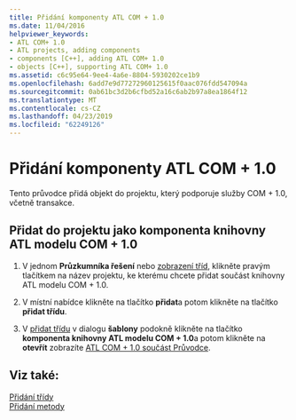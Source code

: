 ```yaml
---
title: Přidání komponenty ATL COM + 1.0
ms.date: 11/04/2016
helpviewer_keywords:
- ATL COM+ 1.0
- ATL projects, adding components
- components [C++], adding ATL COM+ 1.0
- objects [C++], supporting ATL COM+ 1.0
ms.assetid: c6c95e64-9ee4-4a6e-8804-5930202ce1b9
ms.openlocfilehash: 6add7e9d77272960125615f0aac076fdd547094a
ms.sourcegitcommit: 0ab61bc3d2b6cfbd52a16c6ab2b97a8ea1864f12
ms.translationtype: MT
ms.contentlocale: cs-CZ
ms.lasthandoff: 04/23/2019
ms.locfileid: "62249126"
---
```

# <a name="adding-an-atl-com-10-component"></a>Přidání komponenty ATL COM + 1.0

Tento průvodce přidá objekt do projektu, který podporuje služby COM + 1.0, včetně transakce.

## <a name="to-add-an-atl-com-10-component-to-your-project"></a>Přidat do projektu jako komponenta knihovny ATL modelu COM + 1.0

1. V jednom **Průzkumníka řešení** nebo [zobrazení tříd](/visualstudio/ide/viewing-the-structure-of-code), klikněte pravým tlačítkem na název projektu, ke kterému chcete přidat součást knihovny ATL modelu COM + 1.0.

1. V místní nabídce klikněte na tlačítko **přidat**a potom klikněte na tlačítko **přidat třídu**.

1. V [přidat třídu](../../ide/add-class-dialog-box.md) v dialogu **šablony** podokně klikněte na tlačítko **komponenta knihovny ATL modelu COM + 1.0**a potom klikněte na **otevřít** zobrazíte [ ATL COM + 1.0 součást Průvodce](../../atl/reference/atl-com-plus-1-0-component-wizard.md).

## <a name="see-also"></a>Viz také:

[Přidání třídy](../../ide/adding-a-class-visual-cpp.md)<br/>
[Přidání metody](../../ide/adding-a-method-visual-cpp.md)
